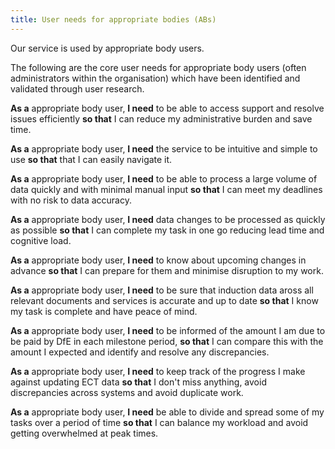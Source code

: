 ```yaml
---
title: User needs for appropriate bodies (ABs)
---
```


Our service is used by appropriate body users. 

The following are the core user needs for appropriate body users (often administrators within the organisation) which have been identified and validated through user research. 

**As a** appropriate body user, **I need** to be able to access support and resolve issues efficiently **so that** I can reduce my administrative burden and save time. 

**As a** appropriate body user, **I need** the service to be intuitive and simple to use **so that** that I can easily navigate it. 

**As a** appropriate body user, **I need** to be able to process a large volume of data quickly and with minimal manual input **so that** I can meet my deadlines with no risk to data accuracy.

**As a** appropriate body user, **I need** data changes to be processed as quickly as possible **so that** I can complete my task in one go reducing lead time and cognitive load.

**As a** appropriate body user, **I need** to know about upcoming changes in advance **so that** I can prepare for them and minimise disruption to my work.

**As a** appropriate body user, **I need** to be sure that induction data aross all relevant documents and services is accurate and up to date **so that** I know my task is complete and have peace of mind.

**As a** appropriate body user, **I need** to be informed of the amount I am due to be paid by DfE in each milestone period, **so that** I can compare this with the amount I expected and identify and resolve any discrepancies.

**As a** appropriate body user, **I need** to keep track of the progress I make against updating ECT data **so that** I don't miss anything, avoid discrepancies across systems and avoid duplicate work.

**As a** appropriate body user, **I need** be able to divide and spread some of my tasks over a period of time **so that** I can balance my workload and avoid getting overwhelmed at peak times.
